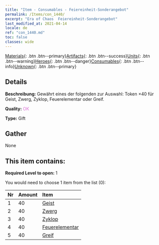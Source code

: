 ```yaml
---
title: "Item - Consumables - Feiereinheit-Sonderangebot"
permalink: /Items/con_1440/
excerpt: "Era of Chaos  Feiereinheit-Sonderangebot"
last_modified_at: 2021-04-14
locale: de
ref: "con_1440.md"
toc: false
classes: wide
---
```

 [Materials](/de/Items/){: .btn .btn--primary}[Artifacts](/de/Items/Artifacts/){: .btn .btn--success}[Units](/de/Items/Units/){: .btn .btn--warning}[Heroes](/de/Items/Heroes/){: .btn .btn--danger}[Consumables](/de/Items/Consumables/){: .btn .btn--info}[Unknown](/de/Items/Unknown/){: .btn .btn--primary}

## Details
 **Beschreibung:** Gewährt eines der folgenden zur Auswahl: Token ×40 für Geist, Zwerg, Zyklop, Feuerelementar oder Greif.

 **Quality:** <span style="color: #DA70D6">OK</span>

 **Type:** Gift

## Gather

  None

## This item contains:

 **Required Level to open:** 1

 You would need to choose 1 item from the list (0):

  | Nr | Amount |     Item    |
  |:---|:-------|:------------|
  | 1 | 40 | [Geist](/de/Items/unt_210/) | 
  | 2 | 40 | [Zwerg](/de/Items/unt_200/) | 
  | 3 | 40 | [Zyklop](/de/Items/unt_222/) | 
  | 4 | 40 | [Feuerelementar](/de/Items/unt_265/) | 
  | 5 | 40 | [Greif](/de/Items/unt_192/) | 
